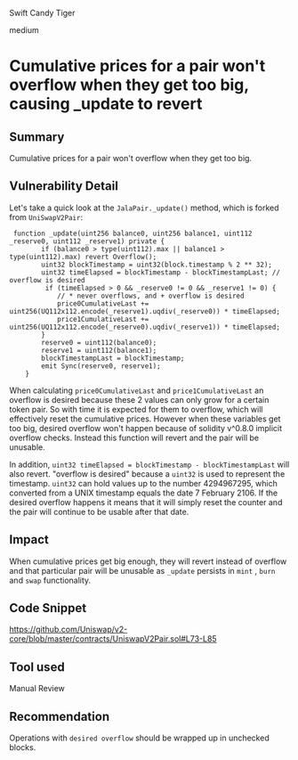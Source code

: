 Swift Candy Tiger

medium

# Cumulative prices for a pair won't overflow when they get too big, causing _update to revert

## Summary
Cumulative prices for a pair won't overflow when they get too big.
## Vulnerability Detail
Let's take a quick look at the `JalaPair._update()` method, which is forked from `UniSwapV2Pair`:
```solidity
 function _update(uint256 balance0, uint256 balance1, uint112 _reserve0, uint112 _reserve1) private {
        if (balance0 > type(uint112).max || balance1 > type(uint112).max) revert Overflow();
        uint32 blockTimestamp = uint32(block.timestamp % 2 ** 32);
        uint32 timeElapsed = blockTimestamp - blockTimestampLast; // overflow is desired
         if (timeElapsed > 0 && _reserve0 != 0 && _reserve1 != 0) {
            // * never overflows, and + overflow is desired
            price0CumulativeLast += uint256(UQ112x112.encode(_reserve1).uqdiv(_reserve0)) * timeElapsed;
            price1CumulativeLast += uint256(UQ112x112.encode(_reserve0).uqdiv(_reserve1)) * timeElapsed;
        }
        reserve0 = uint112(balance0);
        reserve1 = uint112(balance1);
        blockTimestampLast = blockTimestamp;
        emit Sync(reserve0, reserve1);
    }
```
When calculating `price0CumulativeLast` and `price1CumulativeLast` an overflow is desired because these 2 values can only grow for a certain token pair. So with time it is expected for them to overflow, which will effectively reset the cumulative prices. However when these variables get too big, desired overflow won't happen because of solidity v^0.8.0 implicit overflow checks. Instead this function will revert and the pair will be unusable.

In addition, `uint32 timeElapsed = blockTimestamp - blockTimestampLast` will also revert. "overflow is desired" because a `uint32` is used to represent the timestamp. `uint32` can hold values up to the number 4294967295, which converted from a UNIX timestamp equals the date 7 February 2106. ​If the desired overflow happens it means that it will simply reset the counter and the pair will continue to be usable after that date. 

## Impact
When cumulative prices get big enough, they will revert instead of overflow and that particular pair will be unusable as `_update` persists in `mint` , `burn` and `swap` functionality.
## Code Snippet
https://github.com/Uniswap/v2-core/blob/master/contracts/UniswapV2Pair.sol#L73-L85
## Tool used

Manual Review

## Recommendation
Operations with `desired overflow` should be wrapped up in unchecked blocks.

